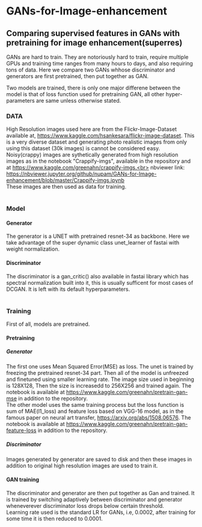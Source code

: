 # GANs-for-Image-enhancement
## Comparing supervised features in GANs with pretraining for image enhancement(superres)

GANs are hard to train. They are notoriously hard to train, require multiple GPUs and training time ranges from many hours to days, and also requiring tons of data. Here we compare two GANs whhose discriminator and generators are first pretrained, then put together as GAN.

Two models are trained, there is only one major differene between the model is that of loss function used for pretraining GAN, all other hyper-parameters are same unless otherwise stated.

### DATA 
High Resolution images used here are from the Flickr-Image-Dataset available at, https://www.kaggle.com/hsankesara/flickr-image-dataset. This is a very diverse dataset and generating photo realistic images from only using this dataset (30k images) is cannot be considered easy. <br>
Noisy(crappy) images are sythetically generated from high resolution images as in the notebook "Crappify-imgs", available in the repository and at https://www.kaggle.com/greenahn/crappify-imgs.<br>
nbviewer link: https://nbviewer.jupyter.org/github/nupam/GANs-for-Image-enhancement/blob/master/Crappify-imgs.ipynb<br>
These images are then used as data for training.<br><br>

### Model
#### Generator
The generator is a UNET with pretrained resnet-34 as backbone. Here we take advantage of the super dynamic class unet_learner of fastai with weight normalization.<br>
#### Discriminator
The discriminator is a gan_critic() also available in fastai library which has spectral normalization built into it, this is usually sufficent for most cases of DCGAN. It is left with its default hyperparameters.<br><br>
### Training
First of all, models are pretrained.
#### Pretraining
##### Generator
The first one uses Mean Squared Error(MSE) as loss. The unet is trained by freezing the pretrained resnet-34 part. Then all of the model is unfreezed and finetuned using smaller learning rate. The image size used in beginning is 128X128, Then the size is increasedd to 256X256 and trained again. The notebook is available at https://www.kaggle.com/greenahn/pretrain-gan-mse in addition to the repository.<br>
The other model uses the same training process but the loss function is sum of MAE(l1_loss) and feature loss based on VGG-16 model, as in the famous paper on neural art transfer, https://arxiv.org/abs/1508.06576. The notebook is available at https://www.kaggle.com/greenahn/pretrain-gan-feature-loss in addition to the repository.
##### Discriminator
Images generated by generator are saved to disk and then these images in addition to original high resolution images are used to train it.<br>
#### GAN training
The discriminator and generator are then put together as Gan and trained.
It is trained by switching adaptively between discriminator and generator wheneverever discriminator loss drops below certain threshold.<br>
Learning rate used is the standard LR for GANs, i.e, 0.0002, after training for some time it is then reduced to 0.0001.

